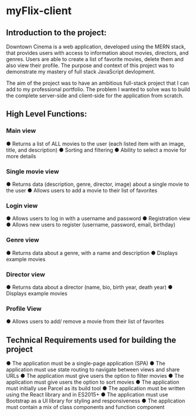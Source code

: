 # myFlix-client

## Introduction to the project:
Downtown Cinema is a web application, developed using the MERN stack, that provides users with access to information about movies, directors, and genres. Users are able to create a list of favorite movies, delete them and also view their profile. The purpose and context of this project was to demonstrate my mastery of full stack JavaScript devlopment.

The aim of the project was to have an ambitious full-stack project that I can add to my professional portfolio. The problem I wanted to solve was to build the complete server-side and client-side for the application from scratch.

## High Level Functions:
### Main view
● Returns a list of ALL movies to the user (each listed item with an image, title, and description)
● Sorting and filtering
● Ability to select a movie for more details
### Single movie view
● Returns data (description, genre, director, image) about a single movie to the user
● Allows users to add a movie to their list of favorites
### Login view
● Allows users to log in with a username and password
● Registration view
● Allows new users to register (username, password, email, birthday)
### Genre view
● Returns data about a genre, with a name and description
● Displays example movies
### Director view
● Returns data about a director (name, bio, birth year, death year)
● Displays example movies
### Profile View
● Allows users to add/ remove a movie from their list of favorites

## Technical Requirements used for building the project
● The application must be a single-page application (SPA) 
● The application must use state routing to navigate between views and share URLs 
● The application must give users the option to filter movies 
● The application must give users the option to sort movies 
● The application must initially use Parcel as its build tool 
● The application must be written using the React library and in ES2015+ 
● The application must use Bootstrap as a UI library for styling and responsiveness 
● The application must contain a mix of class components and function component



